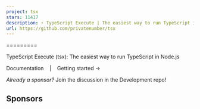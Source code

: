 ```yaml
---
project: tsx
stars: 11417
description: ⚡️ TypeScript Execute | The easiest way to run TypeScript in Node.js
url: https://github.com/privatenumber/tsx
---
```


  
  
  

=========

TypeScript Execute (tsx): The easiest way to run TypeScript in Node.js  
  
Documentation    |    Getting started →

  

_Already a sponsor?_ Join the discussion in the Development repo!

Sponsors
--------
